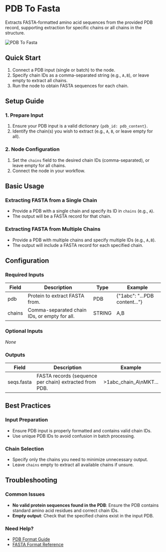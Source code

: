 # PDB To Fasta

Extracts FASTA-formatted amino acid sequences from the provided PDB record, supporting extraction for specific chains or all chains in the structure.

<img src="/images/nodes/biotech/biotech-utils/pdb-to-fasta.png" alt="PDB To Fasta" class="rounded-lg">

## Quick Start

1. Connect a PDB input (single or batch) to the node.
2. Specify chain IDs as a comma-separated string (e.g., `A,B`), or leave empty to extract all chains.
3. Run the node to obtain FASTA sequences for each chain.

## Setup Guide

### 1. Prepare Input
1. Ensure your PDB input is a valid dictionary `{pdb_id: pdb_content}`.
2. Identify the chain(s) you wish to extract (e.g., `A`, `B`, or leave empty for all).

### 2. Node Configuration
1. Set the `chains` field to the desired chain IDs (comma-separated), or leave empty for all chains.
2. Connect the node in your workflow.

## Basic Usage

### Extracting FASTA from a Single Chain
* Provide a PDB with a single chain and specify its ID in `chains` (e.g., `A`).
* The output will be a FASTA record for that chain.

### Extracting FASTA from Multiple Chains
* Provide a PDB with multiple chains and specify multiple IDs (e.g., `A,B`).
* The output will include a FASTA record for each specified chain.

## Configuration

### Required Inputs
| Field  | Description                                      | Type   | Example |
|--------|--------------------------------------------------|--------|---------|
| pdb    | Protein to extract FASTA from.                   | PDB    | {"1abc": "...PDB content..."} |
| chains | Comma-separated chain IDs, or empty for all.     | STRING | A,B     |

### Optional Inputs
*None*

### Outputs
| Field        | Description                                 | Example                |
|--------------|---------------------------------------------|------------------------|
| seqs.fasta   | FASTA records (sequence per chain) extracted from PDB. | >1abc_chain_A\nMKT... |

## Best Practices

### Input Preparation
* Ensure PDB input is properly formatted and contains valid chain IDs.
* Use unique PDB IDs to avoid confusion in batch processing.

### Chain Selection
* Specify only the chains you need to minimize unnecessary output.
* Leave `chains` empty to extract all available chains if unsure.

## Troubleshooting

### Common Issues
* **No valid protein sequences found in the PDB**: Ensure the PDB contains standard amino acid residues and correct chain IDs.
* **Empty output**: Check that the specified chains exist in the input PDB.

### Need Help?
* [PDB Format Guide](https://www.wwpdb.org/documentation/file-format)
* [FASTA Format Reference](https://en.wikipedia.org/wiki/FASTA_format)
